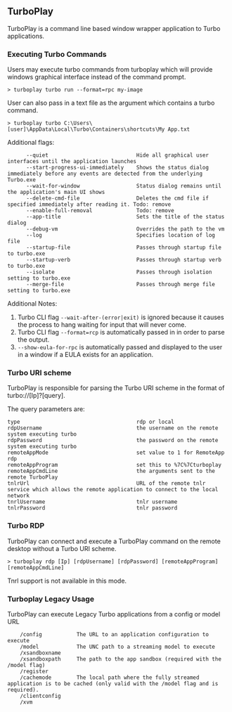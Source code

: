 ## TurboPlay
TurboPlay is a command line based window wrapper application to Turbo applications.


### Executing Turbo Commands
Users may execute turbo commands from turboplay which will provide windows graphical interface instead of the command prompt.

    > turboplay turbo run --format=rpc my-image

User can also pass in a text file as the argument which contains a turbo command.

    > turboplay turbo C:\Users\[user]\AppData\Local\Turbo\Containers\shortcuts\My App.txt
	
Additional flags:
```
      --quiet                            Hide all graphical user interfaces until the application launches
      --start-progress-ui-immediately    Shows the status dialog immediately before any events are detected from the underlying Turbo.exe
      --wait-for-window                  Status dialog remains until the application's main UI shows 
      --delete-cmd-file                  Deletes the cmd file if specified immediately after reading it. Todo: remove 
	  --enable-full-removal              Todo: remove
      --app-title                        Sets the title of the status dialog
	  --debug-vm                         Overrides the path to the vm
	  --log                              Specifies location of log file
	  --startup-file                     Passes through startup file to turbo.exe
	  --startup-verb                     Passes through startup verb to turbo.exe
	  --isolate                          Passes through isolation setting to turbo.exe
	  --merge-file                       Passes through merge file setting to turbo.exe
```
	
Additional Notes:
1. Turbo CLI flag `--wait-after-(error|exit)` is ignored because it causes the process to hang waiting for input that will never come.
2. Turbo CLI flag `--format=rcp` is automatically passed in in order to parse the output.
3. `--show-eula-for-rpc` is automatically passed and displayed to the user in a window if a EULA exists for an application.
	
### Turbo URI scheme
TurboPlay is responsible for parsing the Turbo URI scheme in the format of turbo://[Ip]?[query].

The query parameters are:
```
type                                     rdp or local
rdpUsername                              the username on the remote system executing turbo 
rdpPassword                              the password on the remote system executing turbo
remoteAppMode                            set value to 1 for RemoteApp rdp
remoteAppProgram                         set this to %7C%7Cturboplay
remoteAppCmdLine                         the arguments sent to the remote TurboPlay
tnlrUrl                                  URL of the remote tnlr service which allows the remote application to connect to the local network
tnrlUsername                             tnlr username
tnlrPassword                             tnlr password
```

### Turbo RDP
TurboPlay can connect and execute a TurboPlay command on the remote desktop without a Turbo URI scheme.

    > turboplay rdp [Ip] [rdpUsername] [rdpPassword] [remoteAppProgram] [remoteAppCmdLine]

Tnrl support is not available in this mode.

### Turboplay Legacy Usage
TurboPlay can execute Legacy Turbo applications from a config or model URL

```
    /config           The URL to an application configuration to execute
	/model            The UNC path to a streaming model to execute
	/xsandboxname
	/xsandboxpath     The path to the app sandbox (required with the /model flag)
	/register
	/cachemode        The local path where the fully streamed application is to be cached (only valid with the /model flag and is required).
	/clientconfig
	/xvm
```


